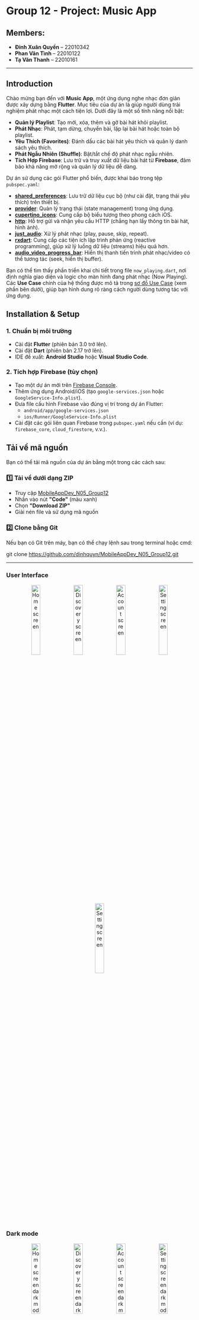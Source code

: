 # Group 12 - Project: Music App

## Members:
- **Đinh Xuân Quyền** – 22010342
- **Phan Văn Tình** – 22010122
- **Tạ Văn Thanh** – 22010161

---
 
## Introduction

Chào mừng bạn đến với **Music App**, một ứng dụng nghe nhạc đơn giản được xây dựng bằng **Flutter**. Mục tiêu của dự án là giúp người dùng trải nghiệm phát nhạc một cách tiện lợi. Dưới đây là một số tính năng nổi bật:

- **Quản lý Playlist**: Tạo mới, xóa, thêm và gỡ bài hát khỏi playlist.
- **Phát Nhạc**: Phát, tạm dừng, chuyển bài, lặp lại bài hát hoặc toàn bộ playlist.
- **Yêu Thích (Favorites)**: Đánh dấu các bài hát yêu thích và quản lý danh sách yêu thích.
- **Phát Ngẫu Nhiên (Shuffle)**: Bật/tắt chế độ phát nhạc ngẫu nhiên.
- **Tích Hợp Firebase**: Lưu trữ và truy xuất dữ liệu bài hát từ **Firebase**, đảm bảo khả năng mở rộng và quản lý dữ liệu dễ dàng.

Dự án sử dụng các gói Flutter phổ biến, được khai báo trong tệp `pubspec.yaml`:

- **[shared_preferences](https://pub.dev/packages/shared_preferences)**: Lưu trữ dữ liệu cục bộ (như cài đặt, trạng thái yêu thích) trên thiết bị.
- **[provider](https://pub.dev/packages/provider)**: Quản lý trạng thái (state management) trong ứng dụng.
- **[cupertino_icons](https://pub.dev/packages/cupertino_icons)**: Cung cấp bộ biểu tượng theo phong cách iOS.
- **[http](https://pub.dev/packages/http)**: Hỗ trợ gửi và nhận yêu cầu HTTP (chẳng hạn lấy thông tin bài hát, hình ảnh).
- **[just_audio](https://pub.dev/packages/just_audio)**: Xử lý phát nhạc (play, pause, skip, repeat).
- **[rxdart](https://pub.dev/packages/rxdart)**: Cung cấp các tiện ích lập trình phản ứng (reactive programming), giúp xử lý luồng dữ liệu (streams) hiệu quả hơn.
- **[audio_video_progress_bar](https://pub.dev/packages/audio_video_progress_bar)**: Hiển thị thanh tiến trình phát nhạc/video có thể tương tác (seek, hiển thị buffer).

Bạn có thể tìm thấy phần triển khai chi tiết trong file `now_playing.dart`, nơi định nghĩa giao diện và logic cho màn hình đang phát nhạc (Now Playing). Các **Use Case** chính của hệ thống được mô tả trong [sơ đồ Use Case](#) (xem phần bên dưới), giúp bạn hình dung rõ ràng cách người dùng tương tác với ứng dụng.

## Installation & Setup

### 1. Chuẩn bị môi trường
- Cài đặt **Flutter** (phiên bản 3.0 trở lên).
- Cài đặt **Dart** (phiên bản 2.17 trở lên).
- IDE đề xuất: **Android Studio** hoặc **Visual Studio Code**.

### 2. Tích hợp Firebase (tùy chọn)
- Tạo một dự án mới trên [Firebase Console](https://console.firebase.google.com/).
- Thêm ứng dụng Android/iOS (tạo `google-services.json` hoặc `GoogleService-Info.plist`).
- Đưa file cấu hình Firebase vào đúng vị trí trong dự án Flutter:
  - `android/app/google-services.json`
  - `ios/Runner/GoogleService-Info.plist`
- Cài đặt các gói liên quan Firebase trong `pubspec.yaml` nếu cần (ví dụ: `firebase_core`, `cloud_firestore`, v.v.).

## Tải về mã nguồn

Bạn có thể tải mã nguồn của dự án bằng một trong các cách sau:

### 1️⃣ Tải về dưới dạng ZIP
- Truy cập [MobileAppDev_N05_Group12](https://github.com/dinhquyn/MobileAppDev_N05_Group12)
- Nhấn vào nút **"Code"** (màu xanh)
- Chọn **"Download ZIP"**
- Giải nén file và sử dụng mã nguồn

### 2️⃣ Clone bằng Git
Nếu bạn có Git trên máy, bạn có thể chạy lệnh sau trong terminal hoặc cmd:

git clone https://github.com/dinhquyn/MobileAppDev_N05_Group12.git

---

### User Interface
<p align="center">
  <img src="Group12Project/Music_app/assets/images/home.png" alt="Home screen" width="22%">
  <img src="Group12Project/Music_app/assets/images/discovery.png" alt="Discovery screen" width="22%">
  <img src="Group12Project/Music_app/assets/images/acount.png" alt="Account screen" width="22%">
  <img src="Group12Project/Music_app/assets/images/setting.png" alt="Setting screen" width="22%">
  <img src="Group12Project/Music_app/assets/images/NowPlaying.png" alt="Setting screen" width="22%">
</p>

### Dark mode
<p align="center">
  <img src="Group12Project/Music_app/assets/images/homedm.png" alt="Home screen dark mode" width="22%">
  <img src="Group12Project/Music_app/assets/images/discoverydm.png" alt="Discovery screen dark mode" width="22%">
  <img src="Group12Project/Music_app/assets/images/accountdm.png" alt="Account screen dark mode" width="22%">
  <img src="Group12Project/Music_app/assets/images/settingdm.png" alt="Setting screen dark mode" width="22%">
  <img src="Group12Project/Music_app/assets/images/NowPlayingdm.png" alt="Setting screen" width="22%">
</p>

---

## UML diagram
# User Case
Dưới đây là sơ đồ **Use Case** minh họa các chức năng chính mà **Người dùng (User)** có thể thực hiện trong ứng dụng nghe nhạc:


![image](Group12Project/Music_app/assets/images/UML%20images/UserCase.jpg)


- **UC1.1 Create Playlist**: Tạo mới một playlist để quản lý các bài hát yêu thích.
- **UC1.2 Delete Playlist**: Xoá playlist không còn sử dụng.
- **UC1.3 Add Song to Playlist**: Thêm bài hát vào playlist.
- **UC1.4 Remove Song from Playlist**: Gỡ bài hát khỏi playlist.

- **UC2.1 Play Song**: Phát một bài hát đã chọn.
- **UC2.2 Pause Song**: Tạm dừng bài hát đang phát.
- **UC2.3 Skip/Next Song**: Bỏ qua bài hát hiện tại, chuyển sang bài tiếp theo.
- **UC2.4 Repeat Song**: Bật chế độ lặp lại cho bài hát hoặc playlist.

## Nhóm chức năng

- **Nhóm chức năng 1: Quản lý playlist (UC1.x)**: Người dùng có thể tạo, xóa, thêm và gỡ bài hát trong playlist. Các thao tác này giúp tổ chức và tùy biến danh sách nhạc theo sở thích cá nhân.
- **Nhóm chức năng 2: Điều khiển phát nhạc (UC2.x)**: Người dùng có thể phát, tạm dừng, chuyển bài, hoặc bật chế độ lặp lại. Các chức năng này đảm bảo trải nghiệm nghe nhạc thuận tiện và linh hoạt.

Sơ đồ Use Case này cung cấp cái nhìn tổng quan về cách **Người dùng** tương tác với hệ thống. Mỗi Use Case sẽ tương ứng với những thao tác cụ thể được triển khai trong mã nguồn (như các nút Play, Pause, Skip, hoặc chức năng tạo playlist, thêm/xóa bài hát, v.v.). 

# Structural Diagram
![image](Group12Project/Music_app/assets/images/UML%20images/structural_diagram.jpg)

Đây là sơ đồ lớp (structural/class diagram) cho ứng dụng **Music Player**, thể hiện các lớp chính và cách chúng liên kết với nhau:

- **Song**
  - Thuộc tính:
    - `ID` (String) – Mã định danh bài hát.
    - `title` (String) – Tựa đề bài hát.
    - `image` (String) – Đường dẫn ảnh bìa.
    - `artist` (String) – Tên nghệ sĩ.
    - `duration` (int) – Thời lượng phát (tính bằng giây).
  - Mỗi **Song** có thể thuộc về một **Album** (thông qua thuộc tính `albumID` hoặc tham chiếu tới `Album`).

- **Album**
  - Thuộc tính:
    - `albumID` (int) – Mã định danh album.
    - `albumName` (String) – Tên album.
    - `artist` (String) – Nghệ sĩ của album.
    - `songs` (List<Song>) – Danh sách bài hát thuộc album.
  - Phương thức (gợi ý):
    - `addSong(Song song)` – Thêm một bài hát vào album.
    - `removeSong(Song song)` – Gỡ bài hát khỏi album.

- **User**
  - Thuộc tính:
    - `UserID` (int) – Mã định danh người dùng.
    - `name` (String) – Tên người dùng (hoặc thông tin khác tuỳ ý).
  - Phương thức (gợi ý):
    - `createPlaylist(...)` – Tạo playlist mới (có thể được gọi qua `PlaylistManager`).
    - `removePlaylist(...)` – Xoá playlist (có thể được gọi qua `PlaylistManager`).

- **Playlist**
  - Thuộc tính:
    - `playlistID` (int) – Mã định danh playlist.
    - `name` (String) – Tên playlist.
    - `songs` (List<Song>) – Danh sách bài hát thuộc playlist.
  - Phương thức:
    - `addSong(Song song)` – Thêm một bài hát vào playlist.
    - `removeSong(Song song)` – Gỡ bài hát khỏi playlist.

- **PlaylistManager**
  - Thuộc tính:
    - `playlistList` (List<Playlist>) – Danh sách các playlist mà người dùng quản lý.
  - Phương thức:
    - `createPlaylist(int playlistID, String name)` – Tạo playlist mới.
    - `deletePlaylist(int playlistID)` – Xoá playlist theo ID.
    - `addSong(Song song)` – Thêm bài hát vào một playlist (hoặc quản lý việc thêm bài hát).
    - `removeSong(Song song)` – Gỡ bài hát khỏi một playlist.
    - `skip()` / `next()` – (Tuỳ chọn) Quản lý logic chuyển bài trong playlist.
    - `repeat()` – (Tuỳ chọn) Kích hoạt chế độ lặp lại.

- **Player**
  - Thuộc tính:
    - `currentSong` (Song) – Bài hát hiện đang phát.
    - `volume` (int) – Mức âm lượng.
    - `isPlaying` (boolean) – Trạng thái đang phát hay không.
  - Phương thức:
    - `play(Song song)` – Phát một bài hát.
    - `pause()` – Tạm dừng bài hát đang phát.
    - `skip()` – Bỏ qua bài hát hiện tại.
    - `next()` – Chuyển sang bài tiếp theo (nếu có).
    - `repeat()` – Bật chế độ lặp lại (một bài hoặc cả playlist tuỳ thiết kế).

### Mối Quan Hệ Giữa Các Lớp

- **User** sở hữu nhiều **Playlist** (thông qua `PlaylistManager` hoặc trực tiếp).
- **Playlist** chứa nhiều **Song**.
- **Album** chứa nhiều **Song**.
- **Player** chịu trách nhiệm phát nhạc, tham chiếu đến bài hát hiện tại (`currentSong`).
- **PlaylistManager** đóng vai trò trung gian trong việc tạo/xoá playlist và quản lý danh sách bài hát trong playlist.

---
# Sequence & Activity Diagrams

Dưới đây là các **Sequence Diagram** và **Activity Diagram** minh họa cho những chức năng chính trong dự án **Music App**.

---

## Sequence Diagram

**Sequence Diagram** thể hiện trình tự (thời gian) của các lời gọi phương thức (messages) giữa các thành phần trong hệ thống khi thực hiện một chức năng cụ thể.

### 1. Create Playlist (Tạo danh sách bài hát)
Cho thấy quy trình người dùng tạo một playlist mới, bao gồm việc nhập thông tin và hệ thống khởi tạo danh sách.

![image](https://github.com/user-attachments/assets/0c4677fa-786f-4ff5-a097-576af32c291b)

### 2. Delete Song from Playlist (Xóa bài hát khỏi danh sách)
Minh họa cách người dùng chọn bài hát cần xóa, hệ thống xác nhận và cập nhật lại playlist.

![image](https://github.com/user-attachments/assets/c2fff65b-c83a-4296-8155-0816f8612886)

### 3. Play and Pause Music (Phát và dừng nhạc)
Mô tả luồng tương tác khi người dùng nhấn **Play** để phát nhạc hoặc **Pause** để tạm dừng, cũng như cách hệ thống xử lý trạng thái phát nhạc.

![image](https://github.com/user-attachments/assets/4743ffc2-70cc-4391-b5e9-0d8e642d5535)

### 4. Seek Song (Tua bài hát)
Cho thấy quá trình người dùng tua đến một vị trí mới trong bài hát, hệ thống cập nhật và tiếp tục phát từ vị trí đó.

![image](https://github.com/user-attachments/assets/76ec0265-ceb4-49a1-b016-9dd28dff1cba)

### 5. Next Song (Chọn bài kế tiếp)
Biểu diễn thao tác **Skip/Next** để bỏ qua bài hát hiện tại, xác định và phát bài tiếp theo trong danh sách (hoặc ngẫu nhiên nếu bật Shuffle).

![image](https://github.com/user-attachments/assets/104a8218-5232-4f83-99a9-b29604e035f7)

### 6. Repeat Song (Lặp lại bài hát)
Minh họa cách người dùng bật chế độ **Repeat** (một bài hoặc cả playlist), và hệ thống sẽ tự động phát lại khi bài hát kết thúc.

![image](https://github.com/user-attachments/assets/5a342b1d-e844-4179-bad6-8bb510122946)

---

## Activity Diagram

**Activity Diagram** tập trung vào luồng công việc (workflow) của mỗi chức năng, bao gồm các bước thực hiện, điều kiện rẽ nhánh (nếu có) và kết quả cuối cùng.

### 1. Create Playlist (Tạo danh sách bài hát)
Cho thấy các bước người dùng nhập thông tin, xác nhận và khởi tạo playlist mới.

![image](https://github.com/user-attachments/assets/ba98bf7a-adfb-492f-9aef-7f11577a8ff4)

### 2. Add Song to Playlist (Thêm bài hát vào danh sách phát)
Minh họa việc người dùng chọn bài hát muốn thêm, hệ thống kiểm tra và đưa bài hát vào playlist.

![image](https://github.com/user-attachments/assets/1291ce7d-f30d-4e7a-af22-c475224e5655)

### 3. Delete Song from Playlist (Xóa bài hát khỏi danh sách)
Cho thấy quy trình xác định bài hát cần xóa, xác nhận và cập nhật lại playlist sau khi xóa.

![image](https://github.com/user-attachments/assets/a52c359c-d3df-4e0e-b048-e4f23b023760)

### 4. Play Music (Phát nhạc)
Mô tả cách hệ thống chuyển sang trạng thái phát nhạc khi người dùng chọn **Play**.

![image](https://github.com/user-attachments/assets/f313e090-bf59-4580-a060-c23addc0a2f0)

### 5. Stop/Pause Music (Dừng nhạc)
Biểu diễn thao tác **Pause** hoặc **Stop** để tạm dừng bài hát, cùng việc hệ thống cập nhật trạng thái phát nhạc.

![image](https://github.com/user-attachments/assets/fc005c1a-89cb-418f-83cd-03f19b3f4b44)

### 6. Seek Song (Tua bài hát)
Minh họa quá trình người dùng tua đến một mốc thời gian khác, hệ thống xử lý và tiếp tục phát từ mốc mới.

![image](https://github.com/user-attachments/assets/defa131c-452d-4f4c-9f09-226521747415)

### 7. Next Song (Chọn bài kế tiếp)
Biểu diễn thao tác **Next** hoặc **Skip** để chuyển sang bài khác trong danh sách, cập nhật và phát bài tiếp theo.

![image](https://github.com/user-attachments/assets/c8c1eb4a-8c92-4670-b821-1856499ce9ab)

### 8. Repeat Song (Lặp lại bài hát)
Trình bày cách hệ thống xử lý khi bật chế độ **Repeat** (một bài hoặc cả playlist) và tự động phát lại.

![image](https://github.com/user-attachments/assets/dffd51a8-b67c-4590-945e-cfe90a25139f)
___

## Class Diagram

Dưới đây là phần mô tả sơ lược các lớp chính trong ứng dụng **Music App**, .

---

### Lớp Song
```dart
class Song {
  String? id;
  String? title;
  String? album;
  String? artist;
  String? source;
  String? image;
  int? duration;

  Song({
    this.id,
    this.title,
    this.album,
    this.artist,
    this.source,
    this.image,
    this.duration,
  });
}

